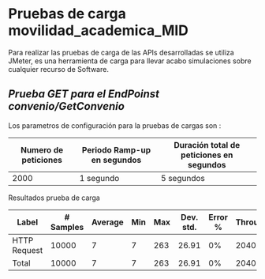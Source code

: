 # **Pruebas de carga movilidad_academica_MID**
Para realizar las pruebas de carga de las APIs desarrolladas se utiliza JMeter, es una herramienta de carga para llevar acabo simulaciones sobre cualquier recurso de Software. 

## *Prueba GET para el EndPoinst convenio/GetConvenio*

Los parametros de configuración para la pruebas de cargas son :

|Numero de peticiones  |Periodo Ramp-up en  segundos   |Duración total de peticiones en segundos|
|----------------------|-------------------------------|----------------------------------------|
|2000       |1 segundo    |5 segundos|  

Resultados prueba de carga

|Label       | # Samples    | Average | Min |  Max | Dev. std. | Error % | Throughput | Received KB/sec | Sent KB/sec| Avg.Bytes|
|------------|--------------|---------|-----|------|-----------|---------|------------|-----------------|------------|----------|
|HTTP Request|10000         |7    |7   |263 | 26.91| 0%   |2040.0/sec   |  2165.49         |  280.90      | 1087.0   |
|Total| 10000         |7    |7   |263 | 26.91| 0%   |2040.0/sec   |  2165.49         |  280.90      | 1087.0   |

